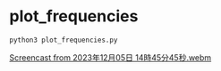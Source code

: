 # plot_frequencies

`python3 plot_frequencies.py`

[Screencast from 2023年12月05日 14時45分45秒.webm](https://github.com/atsushi421/plot_frequencies/assets/55824710/39c19bd7-a232-4e72-852d-ba52e6aa7f5f)
